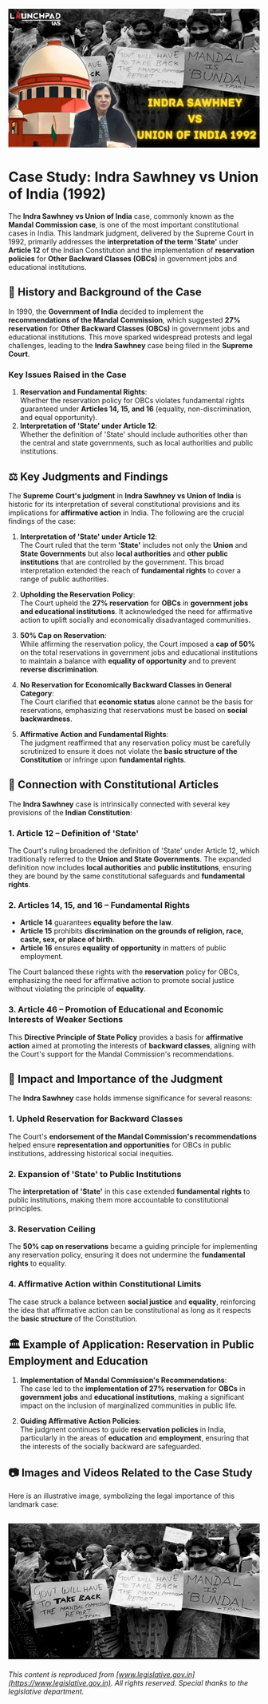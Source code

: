 ![alt text](image-3.png)

# Case Study: **Indra Sawhney vs Union of India (1992)**

The **Indra Sawhney vs Union of India** case, commonly known as the **Mandal Commission case**, is one of the most important constitutional cases in India. This landmark judgment, delivered by the Supreme Court in 1992, primarily addresses the **interpretation of the term 'State'** under **Article 12** of the Indian Constitution and the implementation of **reservation policies** for **Other Backward Classes (OBCs)** in government jobs and educational institutions.

## 📜 **History and Background of the Case**

In 1990, the **Government of India** decided to implement the **recommendations of the Mandal Commission**, which suggested **27% reservation** for **Other Backward Classes (OBCs)** in government jobs and educational institutions. This move sparked widespread protests and legal challenges, leading to the **Indra Sawhney** case being filed in the **Supreme Court**.

### **Key Issues Raised in the Case**
1. **Reservation and Fundamental Rights**:  
   Whether the reservation policy for OBCs violates fundamental rights guaranteed under **Articles 14, 15, and 16** (equality, non-discrimination, and equal opportunity).
2. **Interpretation of 'State' under Article 12**:  
   Whether the definition of 'State' should include authorities other than the central and state governments, such as local authorities and public institutions.

## ⚖️ **Key Judgments and Findings**

The **Supreme Court's judgment** in **Indra Sawhney vs Union of India** is historic for its interpretation of several constitutional provisions and its implications for **affirmative action** in India. The following are the crucial findings of the case:

1. **Interpretation of 'State' under Article 12**:  
   The Court ruled that the term **'State'** includes not only the **Union** and **State Governments** but also **local authorities** and **other public institutions** that are controlled by the government. This broad interpretation extended the reach of **fundamental rights** to cover a range of public authorities.

2. **Upholding the Reservation Policy**:  
   The Court upheld the **27% reservation** for **OBCs** in **government jobs and educational institutions**. It acknowledged the need for affirmative action to uplift socially and economically disadvantaged communities.

3. **50% Cap on Reservation**:  
   While affirming the reservation policy, the Court imposed a **cap of 50%** on the total reservations in government jobs and educational institutions to maintain a balance with **equality of opportunity** and to prevent **reverse discrimination**.

4. **No Reservation for Economically Backward Classes in General Category**:  
   The Court clarified that **economic status** alone cannot be the basis for reservations, emphasizing that reservations must be based on **social backwardness**.

5. **Affirmative Action and Fundamental Rights**:  
   The judgment reaffirmed that any reservation policy must be carefully scrutinized to ensure it does not violate the **basic structure of the Constitution** or infringe upon **fundamental rights**.

## 📑 **Connection with Constitutional Articles**

The **Indra Sawhney** case is intrinsically connected with several key provisions of the **Indian Constitution**:

### 1. **Article 12 – Definition of 'State'**
   The Court's ruling broadened the definition of 'State' under Article 12, which traditionally referred to the **Union and State Governments**. The expanded definition now includes **local authorities** and **public institutions**, ensuring they are bound by the same constitutional safeguards and **fundamental rights**.

### 2. **Articles 14, 15, and 16 – Fundamental Rights**
   - **Article 14** guarantees **equality before the law**.
   - **Article 15** prohibits **discrimination on the grounds of religion, race, caste, sex, or place of birth**.
   - **Article 16** ensures **equality of opportunity** in matters of public employment.
   
   The Court balanced these rights with the **reservation** policy for OBCs, emphasizing the need for affirmative action to promote social justice without violating the principle of **equality**.

### 3. **Article 46 – Promotion of Educational and Economic Interests of Weaker Sections**
   This **Directive Principle of State Policy** provides a basis for **affirmative action** aimed at promoting the interests of **backward classes**, aligning with the Court's support for the Mandal Commission's recommendations.

## 📝 **Impact and Importance of the Judgment**

The **Indra Sawhney** case holds immense significance for several reasons:

### 1. **Upheld Reservation for Backward Classes**
   The Court's **endorsement of the Mandal Commission's recommendations** helped ensure **representation and opportunities** for OBCs in public institutions, addressing historical social inequities.

### 2. **Expansion of 'State' to Public Institutions**
   The **interpretation of 'State'** in this case extended **fundamental rights** to public institutions, making them more accountable to constitutional principles.

### 3. **Reservation Ceiling**
   The **50% cap on reservations** became a guiding principle for implementing any reservation policy, ensuring it does not undermine the **fundamental rights** to equality.

### 4. **Affirmative Action within Constitutional Limits**
   The case struck a balance between **social justice** and **equality**, reinforcing the idea that affirmative action can be constitutional as long as it respects the **basic structure** of the Constitution.

## 🏛️ **Example of Application: Reservation in Public Employment and Education**

1. **Implementation of Mandal Commission's Recommendations**:  
   The case led to the **implementation of 27% reservation** for **OBCs** in **government jobs** and **educational institutions**, making a significant impact on the inclusion of marginalized communities in public life.

2. **Guiding Affirmative Action Policies**:  
   The judgment continues to guide **reservation policies** in India, particularly in the areas of **education** and **employment**, ensuring that the interests of the socially backward are safeguarded.

## 📷 **Images and Videos Related to the Case Study**
Here is an illustrative image, symbolizing the legal importance of this landmark case:

![alt text](image-11.png)
---

*This content is reproduced from [www.legislative.gov.in](https://www.legislative.gov.in). All rights reserved. Special thanks to the legislative department.*
